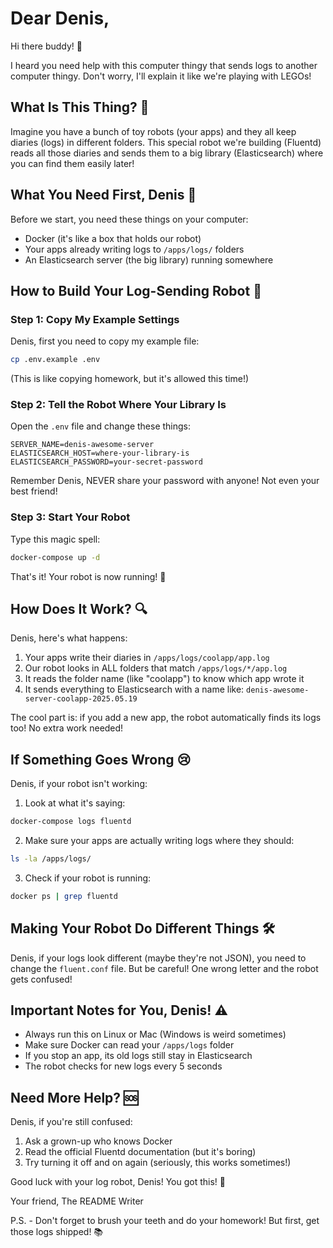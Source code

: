 # Dear Denis,

Hi there buddy! 👋

I heard you need help with this computer thingy that sends logs to another computer thingy. Don't worry, I'll explain it like we're playing with LEGOs!

## What Is This Thing? 🤔

Imagine you have a bunch of toy robots (your apps) and they all keep diaries (logs) in different folders. This special robot we're building (Fluentd) reads all those diaries and sends them to a big library (Elasticsearch) where you can find them easily later!

## What You Need First, Denis 📝

Before we start, you need these things on your computer:
- Docker (it's like a box that holds our robot)
- Your apps already writing logs to `/apps/logs/` folders
- An Elasticsearch server (the big library) running somewhere

## How to Build Your Log-Sending Robot 🤖

### Step 1: Copy My Example Settings
Denis, first you need to copy my example file:
```bash
cp .env.example .env
```
(This is like copying homework, but it's allowed this time!)

### Step 2: Tell the Robot Where Your Library Is
Open the `.env` file and change these things:
```
SERVER_NAME=denis-awesome-server
ELASTICSEARCH_HOST=where-your-library-is
ELASTICSEARCH_PASSWORD=your-secret-password
```

Remember Denis, NEVER share your password with anyone! Not even your best friend!

### Step 3: Start Your Robot
Type this magic spell:
```bash
docker-compose up -d
```

That's it! Your robot is now running! 🎉

## How Does It Work? 🔍

Denis, here's what happens:
1. Your apps write their diaries in `/apps/logs/coolapp/app.log`
2. Our robot looks in ALL folders that match `/apps/logs/*/app.log`
3. It reads the folder name (like "coolapp") to know which app wrote it
4. It sends everything to Elasticsearch with a name like: `denis-awesome-server-coolapp-2025.05.19`

The cool part is: if you add a new app, the robot automatically finds its logs too! No extra work needed!

## If Something Goes Wrong 😢

Denis, if your robot isn't working:

1. Look at what it's saying:
```bash
docker-compose logs fluentd
```

2. Make sure your apps are actually writing logs where they should:
```bash
ls -la /apps/logs/
```

3. Check if your robot is running:
```bash
docker ps | grep fluentd
```

## Making Your Robot Do Different Things 🛠️

Denis, if your logs look different (maybe they're not JSON), you need to change the `fluent.conf` file. But be careful! One wrong letter and the robot gets confused!

## Important Notes for You, Denis! ⚠️

- Always run this on Linux or Mac (Windows is weird sometimes)
- Make sure Docker can read your `/apps/logs` folder
- If you stop an app, its old logs still stay in Elasticsearch
- The robot checks for new logs every 5 seconds

## Need More Help? 🆘

Denis, if you're still confused:
1. Ask a grown-up who knows Docker
2. Read the official Fluentd documentation (but it's boring)
3. Try turning it off and on again (seriously, this works sometimes!)

Good luck with your log robot, Denis! You got this! 💪

Your friend,
The README Writer

P.S. - Don't forget to brush your teeth and do your homework! But first, get those logs shipped! 📚